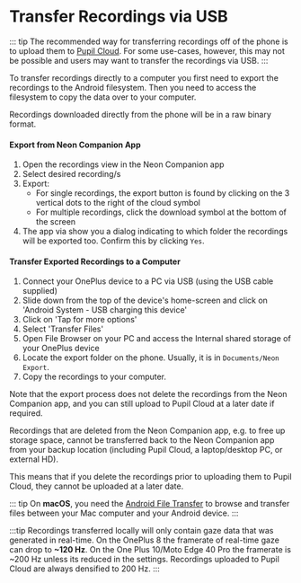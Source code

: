 # Transfer Recordings via USB

::: tip
The recommended way for transferring recordings off of the phone is to upload them to [Pupil Cloud](/pupil-cloud/). For some use-cases, however, this may not be possible and users may want to transfer the recordings via USB.
:::

To transfer recordings directly to a computer you first need to export the recordings to the Android filesystem. Then you need to access the filesystem to copy the data over to your computer.

Recordings downloaded directly from the phone will be in a raw binary format.

#### Export from Neon Companion App

1. Open the recordings view in the Neon Companion app
2. Select desired recording/s
3. Export:
   - For single recordings, the export button is found by clicking on the 3 vertical dots to
     the right of the cloud symbol
   - For multiple recordings, click the download symbol at the bottom of the screen
4. The app via show you a dialog indicating to which folder the recordings will be exported too. Confirm this by clicking `Yes`.

#### Transfer Exported Recordings to a Computer

1. Connect your OnePlus device to a PC via USB (using the USB cable supplied)
2. Slide down from the top of the device's home-screen and click on 'Android System - USB charging this device'
3. Click on 'Tap for more options'
4. Select 'Transfer Files'
5. Open File Browser on your PC and access the Internal shared storage of your OnePlus device
6. Locate the export folder on the phone. Usually, it is in `Documents/Neon Export`.
7. Copy the recordings to your computer.

Note that the export process does not delete the recordings from the Neon Companion app, and you can still upload
to Pupil Cloud at a later date if required.

Recordings that are deleted from the Neon Companion app, e.g. to free up storage space, cannot be transferred back
to the Neon Companion app from your backup location (including Pupil Cloud, a laptop/desktop PC, or external HD).

This means that if you delete the recordings prior to uploading them to Pupil Cloud, they cannot be uploaded at a later date.

::: tip
On **macOS**, you need the <a href="https://www.android.com/filetransfer/" alt="Android File Transfer website">Android File Transfer</a> to browse and transfer files between your Mac computer and your Android device.
:::

:::tip
Recordings transferred locally will only contain gaze data that was generated in real-time. On the OnePlus 8 the framerate of real-time gaze can drop to **~120 Hz**. On the One Plus 10/Moto Edge 40 Pro the framerate is ~200 Hz unless its reduced in the settings. Recordings uploaded to Pupil Cloud are always densified to 200 Hz.
:::

